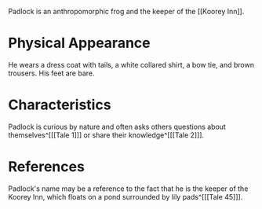 Padlock is an anthropomorphic frog and the keeper of the [[Koorey Inn]].

# Physical Appearance
He wears a dress coat with tails, a white collared shirt, a bow tie, and brown trousers. His feet are bare.

# Characteristics
Padlock is curious by nature and often asks others questions about themselves^[[[Tale 1]]] or share their knowledge^[[[Tale 2]]].

# References
Padlock's name may be a reference to the fact that he is the keeper of the Koorey Inn, which floats on a pond surrounded by lily pads^[[[Tale 45]]].